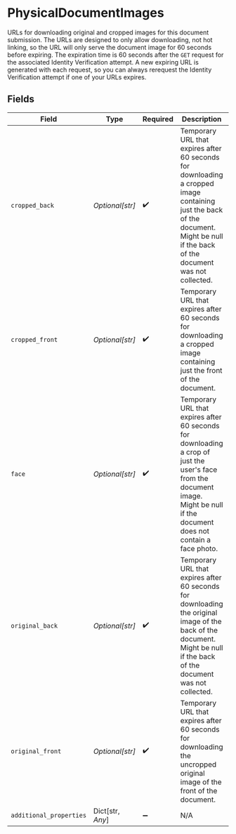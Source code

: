 # PhysicalDocumentImages

URLs for downloading original and cropped images for this document submission. The URLs are designed to only allow downloading, not hot linking, so the URL will only serve the document image for 60 seconds before expiring. The expiration time is 60 seconds after the `GET` request for the associated Identity Verification attempt. A new expiring URL is generated with each request, so you can always rerequest the Identity Verification attempt if one of your URLs expires.


## Fields

| Field                                                                                                                                                                              | Type                                                                                                                                                                               | Required                                                                                                                                                                           | Description                                                                                                                                                                        | Example                                                                                                                                                                            |
| ---------------------------------------------------------------------------------------------------------------------------------------------------------------------------------- | ---------------------------------------------------------------------------------------------------------------------------------------------------------------------------------- | ---------------------------------------------------------------------------------------------------------------------------------------------------------------------------------- | ---------------------------------------------------------------------------------------------------------------------------------------------------------------------------------- | ---------------------------------------------------------------------------------------------------------------------------------------------------------------------------------- |
| `cropped_back`                                                                                                                                                                     | *Optional[str]*                                                                                                                                                                    | :heavy_check_mark:                                                                                                                                                                 | Temporary URL that expires after 60 seconds for downloading a cropped image containing just the back of the document. Might be null if the back of the document was not collected. | https://example.plaid.com/verifications/idv_52xR9LKo77r1Np/documents/1/cropped_back.jpeg                                                                                           |
| `cropped_front`                                                                                                                                                                    | *Optional[str]*                                                                                                                                                                    | :heavy_check_mark:                                                                                                                                                                 | Temporary URL that expires after 60 seconds for downloading a cropped image containing just the front of the document.                                                             | https://example.plaid.com/verifications/idv_52xR9LKo77r1Np/documents/1/cropped_front.jpeg                                                                                          |
| `face`                                                                                                                                                                             | *Optional[str]*                                                                                                                                                                    | :heavy_check_mark:                                                                                                                                                                 | Temporary URL that expires after 60 seconds for downloading a crop of just the user's face from the document image. Might be null if the document does not contain a face photo.   | https://example.plaid.com/verifications/idv_52xR9LKo77r1Np/documents/1/face.jpeg                                                                                                   |
| `original_back`                                                                                                                                                                    | *Optional[str]*                                                                                                                                                                    | :heavy_check_mark:                                                                                                                                                                 | Temporary URL that expires after 60 seconds for downloading the original image of the back of the document. Might be null if the back of the document was not collected.           | https://example.plaid.com/verifications/idv_52xR9LKo77r1Np/documents/1/original_back.jpeg                                                                                          |
| `original_front`                                                                                                                                                                   | *Optional[str]*                                                                                                                                                                    | :heavy_check_mark:                                                                                                                                                                 | Temporary URL that expires after 60 seconds for downloading the uncropped original image of the front of the document.                                                             | https://example.plaid.com/verifications/idv_52xR9LKo77r1Np/documents/1/original_front.jpeg                                                                                         |
| `additional_properties`                                                                                                                                                            | Dict[str, *Any*]                                                                                                                                                                   | :heavy_minus_sign:                                                                                                                                                                 | N/A                                                                                                                                                                                |                                                                                                                                                                                    |